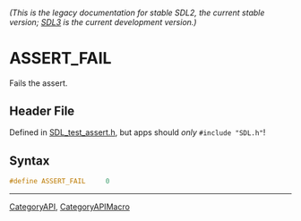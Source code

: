 ###### (This is the legacy documentation for stable SDL2, the current stable version; [SDL3](https://wiki.libsdl.org/SDL3/) is the current development version.)
# ASSERT_FAIL

Fails the assert.

## Header File

Defined in [SDL_test_assert.h](https://github.com/libsdl-org/SDL/blob/SDL2/include/SDL_test_assert.h), but apps should _only_ `#include "SDL.h"`!

## Syntax

```c
#define ASSERT_FAIL     0
```

----
[CategoryAPI](CategoryAPI), [CategoryAPIMacro](CategoryAPIMacro)

